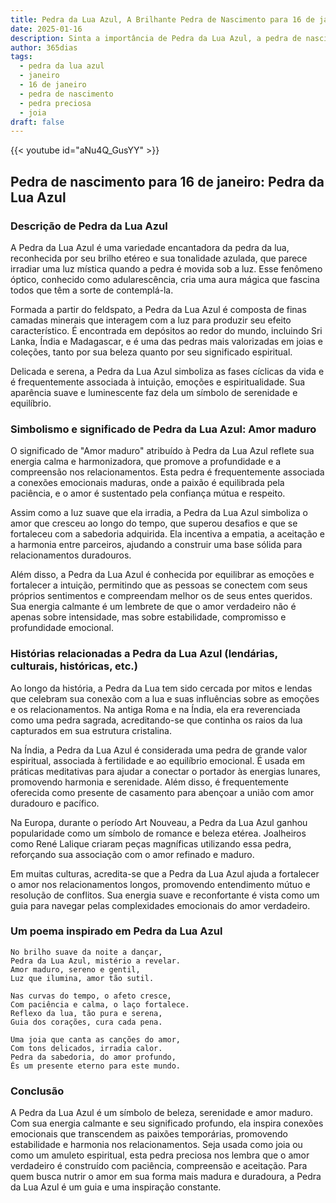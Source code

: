 ```yaml
---
title: Pedra da Lua Azul, A Brilhante Pedra de Nascimento para 16 de janeiro
date: 2025-01-16
description: Sinta a importância de Pedra da Lua Azul, a pedra de nascimento de 16 de janeiro que simboliza Amor maduro. Deixe que sua beleza e significado iluminem seu dia.
author: 365dias
tags:
  - pedra da lua azul
  - janeiro
  - 16 de janeiro
  - pedra de nascimento
  - pedra preciosa
  - joia
draft: false
---
```


{{< youtube id="aNu4Q_GusYY" >}}


## Pedra de nascimento para 16 de janeiro: Pedra da Lua Azul

### Descrição de Pedra da Lua Azul

A Pedra da Lua Azul é uma variedade encantadora da pedra da lua, reconhecida por seu brilho etéreo e sua tonalidade azulada, que parece irradiar uma luz mística quando a pedra é movida sob a luz. Esse fenômeno óptico, conhecido como adularescência, cria uma aura mágica que fascina todos que têm a sorte de contemplá-la.

Formada a partir do feldspato, a Pedra da Lua Azul é composta de finas camadas minerais que interagem com a luz para produzir seu efeito característico. É encontrada em depósitos ao redor do mundo, incluindo Sri Lanka, Índia e Madagascar, e é uma das pedras mais valorizadas em joias e coleções, tanto por sua beleza quanto por seu significado espiritual.

Delicada e serena, a Pedra da Lua Azul simboliza as fases cíclicas da vida e é frequentemente associada à intuição, emoções e espiritualidade. Sua aparência suave e luminescente faz dela um símbolo de serenidade e equilíbrio.

### Simbolismo e significado de Pedra da Lua Azul: Amor maduro

O significado de "Amor maduro" atribuído à Pedra da Lua Azul reflete sua energia calma e harmonizadora, que promove a profundidade e a compreensão nos relacionamentos. Esta pedra é frequentemente associada a conexões emocionais maduras, onde a paixão é equilibrada pela paciência, e o amor é sustentado pela confiança mútua e respeito.

Assim como a luz suave que ela irradia, a Pedra da Lua Azul simboliza o amor que cresceu ao longo do tempo, que superou desafios e que se fortaleceu com a sabedoria adquirida. Ela incentiva a empatia, a aceitação e a harmonia entre parceiros, ajudando a construir uma base sólida para relacionamentos duradouros.

Além disso, a Pedra da Lua Azul é conhecida por equilibrar as emoções e fortalecer a intuição, permitindo que as pessoas se conectem com seus próprios sentimentos e compreendam melhor os de seus entes queridos. Sua energia calmante é um lembrete de que o amor verdadeiro não é apenas sobre intensidade, mas sobre estabilidade, compromisso e profundidade emocional.

### Histórias relacionadas a Pedra da Lua Azul (lendárias, culturais, históricas, etc.)

Ao longo da história, a Pedra da Lua tem sido cercada por mitos e lendas que celebram sua conexão com a lua e suas influências sobre as emoções e os relacionamentos. Na antiga Roma e na Índia, ela era reverenciada como uma pedra sagrada, acreditando-se que continha os raios da lua capturados em sua estrutura cristalina.

Na Índia, a Pedra da Lua Azul é considerada uma pedra de grande valor espiritual, associada à fertilidade e ao equilíbrio emocional. É usada em práticas meditativas para ajudar a conectar o portador às energias lunares, promovendo harmonia e serenidade. Além disso, é frequentemente oferecida como presente de casamento para abençoar a união com amor duradouro e pacífico.

Na Europa, durante o período Art Nouveau, a Pedra da Lua Azul ganhou popularidade como um símbolo de romance e beleza etérea. Joalheiros como René Lalique criaram peças magníficas utilizando essa pedra, reforçando sua associação com o amor refinado e maduro.

Em muitas culturas, acredita-se que a Pedra da Lua Azul ajuda a fortalecer o amor nos relacionamentos longos, promovendo entendimento mútuo e resolução de conflitos. Sua energia suave e reconfortante é vista como um guia para navegar pelas complexidades emocionais do amor verdadeiro.

### Um poema inspirado em Pedra da Lua Azul

```
No brilho suave da noite a dançar,  
Pedra da Lua Azul, mistério a revelar.  
Amor maduro, sereno e gentil,  
Luz que ilumina, amor tão sutil.  

Nas curvas do tempo, o afeto cresce,  
Com paciência e calma, o laço fortalece.  
Reflexo da lua, tão pura e serena,  
Guia dos corações, cura cada pena.  

Uma joia que canta as canções do amor,  
Com tons delicados, irradia calor.  
Pedra da sabedoria, do amor profundo,  
És um presente eterno para este mundo.  
```

### Conclusão

A Pedra da Lua Azul é um símbolo de beleza, serenidade e amor maduro. Com sua energia calmante e seu significado profundo, ela inspira conexões emocionais que transcendem as paixões temporárias, promovendo estabilidade e harmonia nos relacionamentos. Seja usada como joia ou como um amuleto espiritual, esta pedra preciosa nos lembra que o amor verdadeiro é construído com paciência, compreensão e aceitação. Para quem busca nutrir o amor em sua forma mais madura e duradoura, a Pedra da Lua Azul é um guia e uma inspiração constante.